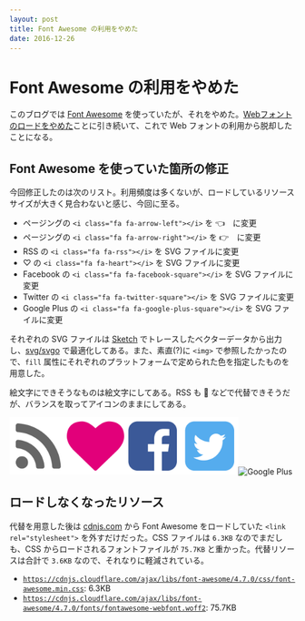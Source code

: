 ```yaml
---
layout: post
title: Font Awesome の利用をやめた
date: 2016-12-26
---
```


# Font Awesome の利用をやめた

このブログでは [Font Awesome](http://fontawesome.io/) を使っていたが、それをやめた。[Webフォントのロードをやめた](/posts/2016/web-font.html)ことに引き続いて、これで Web フォントの利用から脱却したことになる。

## Font Awesome を使っていた箇所の修正

今回修正したのは次のリスト。利用頻度は多くないが、ロードしているリソースサイズが大きく見合わないと感じ、今回に至る。

- ページングの `<i class="fa fa-arrow-left"></i>` を 👈　に変更
- ページングの `<i class="fa fa-arrow-right"></i>` を 👉　に変更
- RSS の `<i class="fa fa-rss"></i>` を SVG ファイルに変更
- ♡ の `<i class="fa fa-heart"></i>` を SVG ファイルに変更
- Facebook の `<i class="fa fa-facebook-square"></i>` を SVG ファイルに変更
- Twitter の `<i class="fa fa-twitter-square"></i>` を SVG ファイルに変更
- Google Plus の `<i class="fa fa-google-plus-square"></i>` を SVG ファイルに変更

それぞれの SVG ファイルは [Sketch](https://www.sketchapp.com/) でトレースしたベクターデータから出力し、[svg/svgo](https://github.com/svg/svgo) で最適化してある。また、素直(?)に `<img>` で参照したかったので、`fill` 属性にそれぞれのプラットフォームで定められた色を指定したものを用意した。

絵文字にできそうなものは絵文字にしてある。RSS も 📡 などで代替できそうだが、バランスを取ってアイコンのままにしてある。

<img src="/img/rss.svg" alt="RSS" width="20%"><img src="/img/heart.svg" alt="Heart" width="20%"><img src="/img/facebook.svg" alt="Facebook" width="20%"><img src="/img/twitter.svg" alt="Twitter" width="20%"><img src="/img/google-plus.svg" alt="Google Plus" width="20%">

## ロードしなくなったリソース

代替を用意した後は [cdnjs.com](https://cdnjs.com) から Font Awesome をロードしていた `<link rel="stylesheet">` を外すだけだった。CSS ファイルは `6.3KB` なのでまだしも、CSS からロードされるフォントファイルが `75.7KB` と重かった。代替リソースは合計で `3.6KB` なので、それなりに軽減されている。

- [`https://cdnjs.cloudflare.com/ajax/libs/font-awesome/4.7.0/css/font-awesome.min.css`](https://cdnjs.cloudflare.com/ajax/libs/font-awesome/4.5.0/css/font-awesome.min.css): 6.3KB
- [`https://cdnjs.cloudflare.com/ajax/libs/font-awesome/4.7.0/fonts/fontawesome-webfont.woff2`](https://cdnjs.cloudflare.com/ajax/libs/font-awesome/4.5.0/fonts/fontawesome-webfont.woff2): 75.7KB
